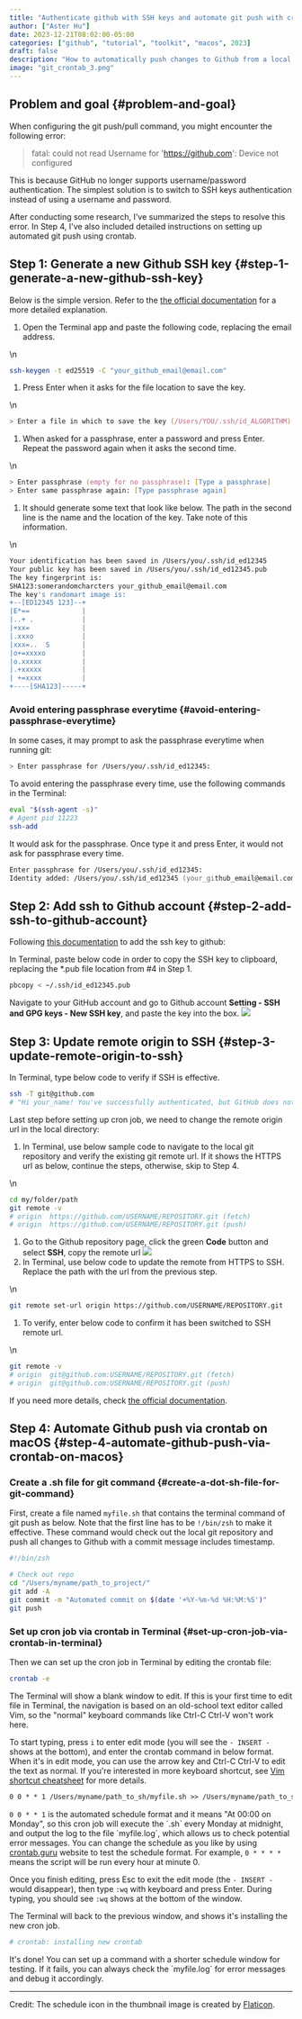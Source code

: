 ```yaml
---
title: "Authenticate github with SSH keys and automate git push with crontab on macOS"
author: ["Aster Hu"]
date: 2023-12-21T08:02:00-05:00
categories: ["github", "tutorial", "toolkit", "macos", 2023]
draft: false
description: "How to automatically push changes to Github from a local machine."
image: "git_crontab_3.png"
---
```


## Problem and goal {#problem-and-goal}

When configuring the git push/pull command, you might encounter the following error:

> fatal: could not read Username for 'https://github.com': Device not configured

This is because GitHub no longer supports username/password authentication. The simplest solution is to switch to SSH keys authentication instead of using a username and password.

After conducting some research, I've summarized the steps to resolve this error. In Step 4, I've also included detailed instructions on setting up automated git push using crontab.


## Step 1: Generate a new Github SSH key {#step-1-generate-a-new-github-ssh-key}

Below is the simple version. Refer to the [the official documentation](https://docs.github.com/en/authentication/connecting-to-github-with-ssh/generating-a-new-ssh-key-and-adding-it-to-the-ssh-agent) for a more detailed explanation.

1.  Open the Terminal app and paste the following code, replacing the email address.

\n

```zsh
ssh-keygen -t ed25519 -C "your_github_email@email.com"
```

1.  Press Enter when it asks for the file location to save the key.

\n

```zsh
> Enter a file in which to save the key (/Users/YOU/.ssh/id_ALGORITHM): [Press enter]
```

1.  When asked for a passphrase, enter a password and press Enter. Repeat the password again when it asks the second time.

\n

```zsh
> Enter passphrase (empty for no passphrase): [Type a passphrase]
> Enter same passphrase again: [Type passphrase again]
```

1.  It should generate some text that look like below. The path in the second line is the name and the location of the key. Take note of this information.

\n

```zsh
Your identification has been saved in /Users/you/.ssh/id_ed12345
Your public key has been saved in /Users/you/.ssh/id_ed12345.pub
The key fingerprint is:
SHA123:somerandomcharcters your_github_email@email.com
The key's randomart image is:
+--[ED12345 123]--+
|E*==             |
|..+ .            |
|+xx=             |
|.xxxo            |
|xxx=..  S        |
|o+=xxxxo         |
|o.xxxxx          |
|.+xxxxx          |
| +=xxxx          |
+----[SHA123]-----+
```


### Avoid entering passphrase everytime {#avoid-entering-passphrase-everytime}

In some cases, it may prompt to ask the passphrase everytime when running git:

```zsh
> Enter passphrase for /Users/you/.ssh/id_ed12345:
```

To avoid entering the passphrase every time, use the following commands in the Terminal:

```zsh
eval "$(ssh-agent -s)"
# Agent pid 11223
ssh-add
```

It would ask for the passphrase. Once type it and press Enter, it would not ask for passphrase every time.

```zsh
Enter passphrase for /Users/you/.ssh/id_ed12345:
Identity added: /Users/you/.ssh/id_ed12345 (your_github_email@email.com)
```


## Step 2: Add ssh to Github account {#step-2-add-ssh-to-github-account}

Following [this documentation](https://docs.github.com/en/authentication/connecting-to-github-with-ssh/adding-a-new-ssh-key-to-your-github-account) to add the ssh key to github:

In Terminal, paste below code in order to copy the SSH key to clipboard, replacing the \*.pub file location from #4 in Step 1.

```zsh
pbcopy < ~/.ssh/id_ed12345.pub
```

Navigate to your GitHub account and go to Github account **Setting - SSH and GPG keys - New SSH key**, and paste the key into the box.
  [![](add_ssh.png)](add_ssh.png)


## Step 3: Update remote origin to SSH {#step-3-update-remote-origin-to-ssh}

In Terminal, type below code to verify if SSH is effective.

```zsh
ssh -T git@github.com
# "Hi your_name! You've successfully authenticated, but GitHub does not provide shell access.
```

Last step before setting up cron job, we need to change the remote origin url in the local directory:

1.  In Terminal, use below sample code to navigate to the local git repository and verify the existing git remote url. If it shows the HTTPS url as below, continue the steps, otherwise, skip to Step 4.

\n

```zsh
cd my/folder/path
git remote -v
# origin  https://github.com/USERNAME/REPOSITORY.git (fetch)
# origin  https://github.com/USERNAME/REPOSITORY.git (push)
```

1.  Go to the Github repository page, click the green **Code** button and select **SSH**, copy the remote url
    [![](ssh_remote_url.png)](ssh_remote_url.png)
2.  In Terminal, use below code to update the remote from HTTPS to SSH. Replace the path with the url from the previous step.

\n

```zsh
git remote set-url origin https://github.com/USERNAME/REPOSITORY.git
```

1.  To verify, enter below code to confirm it has been switched to SSH remote url.

\n

```zsh
git remote -v
# origin  git@github.com:USERNAME/REPOSITORY.git (fetch)
# origin  git@github.com:USERNAME/REPOSITORY.git (push)
```

If you need more details, check [the official documentation](https://docs.github.com/en/get-started/getting-started-with-git/managing-remote-repositories).


## Step 4: Automate Github push via crontab on macOS {#step-4-automate-github-push-via-crontab-on-macos}


### Create a .sh file for git command {#create-a-dot-sh-file-for-git-command}

First, create a file named `myfile.sh` that contains the terminal command of git push as below. Note that the first line has to be `!/bin/zsh` to make it effective. These command would check out the local git repository and push all changes to Github with a commit message includes timestamp.

```sh
#!/bin/zsh

# Check out repo
cd "/Users/myname/path_to_project/"
git add -A
git commit -m "Automated commit on $(date '+%Y-%m-%d %H:%M:%S')"
git push
```


### Set up cron job via crontab in Terminal {#set-up-cron-job-via-crontab-in-terminal}

Then we can set up the cron job in Terminal by editing the crontab file:

```zsh
crontab -e
```

The Terminal will show a blank window to edit. If this is your first time to edit file in Terminal, the navigation is based on an old-school text editor called Vim, so the "normal" keyboard commands like Ctrl-C Ctrl-V won't work here.

To start typing, press `i` to enter edit mode (you will see the `- INSERT -` shows at the bottom), and enter the crontab command in below format. When it's in edit mode, you can use the arrow key and Ctrl-C Ctrl-V to edit the text as normal. If you're interested in more keyboard shortcut, see [Vim shortcut cheatsheet](https://vim.rtorr.com/) for more details.

```txt
0 0 * * 1 /Users/myname/path_to_sh/myfile.sh >> /Users/myname/path_to_sh/myfile.log 2>&1
```

`0 0 * * 1` is the automated schedule format and it means "At 00:00 on Monday", so this cron job will execute the \`.sh\` every Monday at midnight, and output the log to the file \`myfile.log\`, which allows us to check potential error messages. You can change the schedule as you like by using [crontab.guru](https://crontab.guru) website to test the schedule format. For example, `0 * * * *` means the script will be run every hour at minute 0.

Once you finish editing, press Esc to exit the edit mode (the `- INSERT -` would disappear), then type `:wq` with keyboard and press Enter. During typing, you should see `:wq` shows at the bottom of the window.

The Terminal will back to the previous window, and shows it's installing the new cron job.

```zsh
# crontab: installing new crontab
```

It's done! You can set up a command with a shorter schedule window for testing. If it fails, you can always check the \`myfile.log\` for error messages and debug it accordingly.

---

Credit:
The schedule icon in the thumbnail image is created by [Flaticon](https://www.flaticon.com/free-icon/calendar_661512?related_id=661512).
